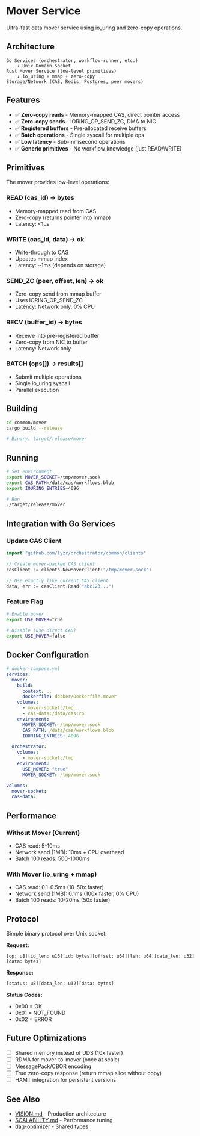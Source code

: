 # Mover Service

Ultra-fast data mover service using io_uring and zero-copy operations.

## Architecture

```
Go Services (orchestrator, workflow-runner, etc.)
    ↓ Unix Domain Socket
Rust Mover Service (low-level primitives)
    ↓ io_uring + mmap + zero-copy
Storage/Network (CAS, Redis, Postgres, peer movers)
```

## Features

- ✅ **Zero-copy reads** - Memory-mapped CAS, direct pointer access
- ✅ **Zero-copy sends** - IORING_OP_SEND_ZC, DMA to NIC
- ✅ **Registered buffers** - Pre-allocated receive buffers
- ✅ **Batch operations** - Single syscall for multiple ops
- ✅ **Low latency** - Sub-millisecond operations
- ✅ **Generic primitives** - No workflow knowledge (just READ/WRITE)

## Primitives

The mover provides low-level operations:

### READ (cas_id) → bytes
- Memory-mapped read from CAS
- Zero-copy (returns pointer into mmap)
- Latency: <1µs

### WRITE (cas_id, data) → ok
- Write-through to CAS
- Updates mmap index
- Latency: ~1ms (depends on storage)

### SEND_ZC (peer, offset, len) → ok
- Zero-copy send from mmap buffer
- Uses IORING_OP_SEND_ZC
- Latency: Network only, 0% CPU

### RECV (buffer_id) → bytes
- Receive into pre-registered buffer
- Zero-copy from NIC to buffer
- Latency: Network only

### BATCH (ops[]) → results[]
- Submit multiple operations
- Single io_uring syscall
- Parallel execution

## Building

```bash
cd common/mover
cargo build --release

# Binary: target/release/mover
```

## Running

```bash
# Set environment
export MOVER_SOCKET=/tmp/mover.sock
export CAS_PATH=/data/cas/workflows.blob
export IOURING_ENTRIES=4096

# Run
./target/release/mover
```

## Integration with Go Services

### Update CAS Client

```go
import "github.com/lyzr/orchestrator/common/clients"

// Create mover-backed CAS client
casClient := clients.NewMoverClient("/tmp/mover.sock")

// Use exactly like current CAS client
data, err := casClient.Read("abc123...")
```

### Feature Flag

```bash
# Enable mover
export USE_MOVER=true

# Disable (use direct CAS)
export USE_MOVER=false
```

## Docker Configuration

```yaml
# docker-compose.yml
services:
  mover:
    build:
      context: ..
      dockerfile: docker/Dockerfile.mover
    volumes:
      - mover-socket:/tmp
      - cas-data:/data/cas:ro
    environment:
      MOVER_SOCKET: /tmp/mover.sock
      CAS_PATH: /data/cas/workflows.blob
      IOURING_ENTRIES: 4096

  orchestrator:
    volumes:
      - mover-socket:/tmp
    environment:
      USE_MOVER: "true"
      MOVER_SOCKET: /tmp/mover.sock

volumes:
  mover-socket:
  cas-data:
```

## Performance

### Without Mover (Current)
- CAS read: 5-10ms
- Network send (1MB): 10ms + CPU overhead
- Batch 100 reads: 500-1000ms

### With Mover (io_uring + mmap)
- CAS read: 0.1-0.5ms (10-50x faster)
- Network send (1MB): 0.1ms (100x faster, 0% CPU)
- Batch 100 reads: 10-20ms (50x faster)

## Protocol

Simple binary protocol over Unix socket:

**Request:**
```
[op: u8][id_len: u16][id: bytes][offset: u64][len: u64][data_len: u32][data: bytes]
```

**Response:**
```
[status: u8][data_len: u32][data: bytes]
```

**Status Codes:**
- 0x00 = OK
- 0x01 = NOT_FOUND
- 0x02 = ERROR

## Future Optimizations

- [ ] Shared memory instead of UDS (10x faster)
- [ ] RDMA for mover-to-mover (once at scale)
- [ ] MessagePack/CBOR encoding
- [ ] True zero-copy response (return mmap slice without copy)
- [ ] HAMT integration for persistent versions

## See Also

- [VISION.md](../../submission_doc/architecture/VISION.md) - Production architecture
- [SCALABILITY.md](../../submission_doc/operations/SCALABILITY.md) - Performance tuning
- [dag-optimizer](../../crates/dag-optimizer/) - Shared types
